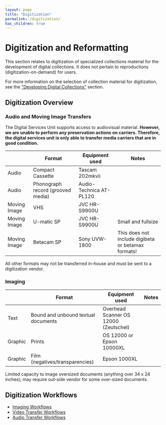 ```yaml
---
layout: page
title: "Digitization"
permalink: /digitization/
has_children: true
---
```

# Digitization and Reformatting
This section relates to digitization of specialized collections material for the development of digital collections. It does not pertain to reproductions (digitization-on-demand) for users.

For more information on the selection of collection material for digitization, see the ["Developing Digital Collections"](/digitalcollections.md) section.

## Digitization Overview 

### Audio and Moving Image Transfers
The Digital Services Unit supports access to audiovisual material. **However, we are unable to perform any preservation actions on carriers. Therefore, the digital services unit is only able to transfer media carriers that are in good condition.**

|       | Format          | Equipment used   | Notes          |
| ----- | --------------- | ---------------- | ---------------|
| Audio | Compact Cassette | Tascam 202mkvii |                   |  
| Audio | Phonograph record (grooved media) | Audio-Technica AT-PL120 | |
| Moving Image | VHS | JVC HR-S9900U | |
| Moving Image | U-matic SP | JVC HR-S9900U | Small and fullsize |
| Moving Image | Betacam SP | Sony UVW-1800 | This does not include digibeta or betamax formats!|

All other formats may not be transferred in-house and must be sent to a digitization vendor.

### Imaging 

|       | Format          | Equipment used   | Notes          |
| ----- | --------------- | ---------------- | ---------------|
| Text | Bound and unbound textual documents | Overhead Scanner OS 12000 (Zeutschel) |                   |  
| Graphic | Prints | OS 12000 or Epson 10000XL | |
| Graphic | Film (negatives/transparencies) | Epson 1000XL | |

Limited capacity to image oversized documents (anything over 34 x 24 inches); may require out-side vendor for some over-sized documents. 

## Digitization Workflows
- [Imaging Workflows](https://docs.google.com/document/d/1HBZh5v12yuoJGK7U9SE73s2wXiaJ1X6fzRADepSPcMM/edit?usp=sharing)
- [Video Transfer Workflows](https://docs.google.com/document/d/12HIYi_DxxWPWyByxtnDp-l1nTbUnYGxVieJJ44dwTHY/edit?usp=sharing)
- [Audio Transfer Workflows](https://docs.google.com/document/d/1BjMJe6hJgRgRVGvMaD_D1de_egnN16sV2g6kAAMFO5s/edit?usp=sharing)